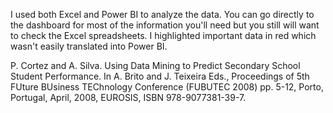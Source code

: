 I used both Excel and Power BI to analyze the data. You can go directly to the dashboard for most of the information you'll need but you still will want to check the Excel spreadsheets. I highlighted important data in red which wasn't easily translated into Power BI.



P. Cortez and A. Silva. Using Data Mining to Predict Secondary School Student Performance. In A. Brito and J. Teixeira Eds., Proceedings of 5th FUture BUsiness TEChnology Conference (FUBUTEC 2008) pp. 5-12, Porto, Portugal, April, 2008, EUROSIS, ISBN 978-9077381-39-7.